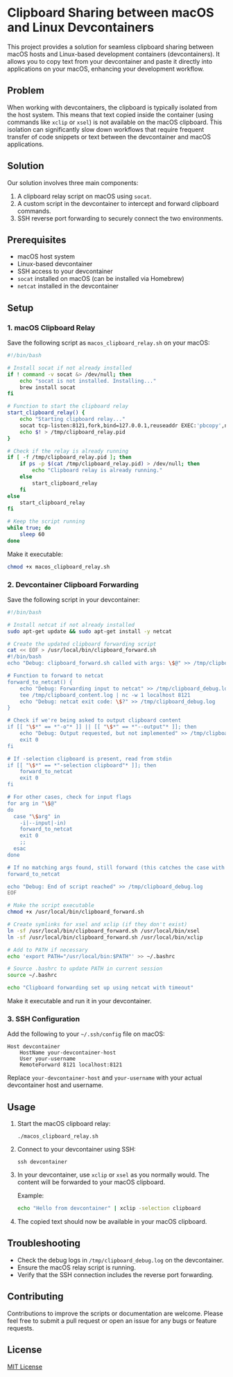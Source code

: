 # Clipboard Sharing between macOS and Linux Devcontainers

This project provides a solution for seamless clipboard sharing between macOS hosts and Linux-based development containers (devcontainers). It allows you to copy text from your devcontainer and paste it directly into applications on your macOS, enhancing your development workflow.

## Problem

When working with devcontainers, the clipboard is typically isolated from the host system. This means that text copied inside the container (using commands like `xclip` or `xsel`) is not available on the macOS clipboard. This isolation can significantly slow down workflows that require frequent transfer of code snippets or text between the devcontainer and macOS applications.

## Solution

Our solution involves three main components:

1. A clipboard relay script on macOS using `socat`.
2. A custom script in the devcontainer to intercept and forward clipboard commands.
3. SSH reverse port forwarding to securely connect the two environments.

## Prerequisites

- macOS host system
- Linux-based devcontainer
- SSH access to your devcontainer
- `socat` installed on macOS (can be installed via Homebrew)
- `netcat` installed in the devcontainer

## Setup

### 1. macOS Clipboard Relay

Save the following script as `macos_clipboard_relay.sh` on your macOS:

```bash
#!/bin/bash

# Install socat if not already installed
if ! command -v socat &> /dev/null; then
    echo "socat is not installed. Installing..."
    brew install socat
fi

# Function to start the clipboard relay
start_clipboard_relay() {
    echo "Starting clipboard relay..."
    socat tcp-listen:8121,fork,bind=127.0.0.1,reuseaddr EXEC:'pbcopy',nofork &
    echo $! > /tmp/clipboard_relay.pid
}

# Check if the relay is already running
if [ -f /tmp/clipboard_relay.pid ]; then
    if ps -p $(cat /tmp/clipboard_relay.pid) > /dev/null; then
        echo "Clipboard relay is already running."
    else
        start_clipboard_relay
    fi
else
    start_clipboard_relay
fi

# Keep the script running
while true; do
    sleep 60
done
```

Make it executable:

```bash
chmod +x macos_clipboard_relay.sh
```

### 2. Devcontainer Clipboard Forwarding

Save the following script in your devcontainer:

```bash
#!/bin/bash

# Install netcat if not already installed
sudo apt-get update && sudo apt-get install -y netcat

# Create the updated clipboard forwarding script
cat << EOF > /usr/local/bin/clipboard_forward.sh
#!/bin/bash
echo "Debug: clipboard_forward.sh called with args: \$@" >> /tmp/clipboard_debug.log

# Function to forward to netcat
forward_to_netcat() {
    echo "Debug: Forwarding input to netcat" >> /tmp/clipboard_debug.log
    tee /tmp/clipboard_content.log | nc -w 1 localhost 8121
    echo "Debug: netcat exit code: \$?" >> /tmp/clipboard_debug.log
}

# Check if we're being asked to output clipboard content
if [[ "\$*" == *"-o"* ]] || [[ "\$*" == *"--output"* ]]; then
    echo "Debug: Output requested, but not implemented" >> /tmp/clipboard_debug.log
    exit 0
fi

# If -selection clipboard is present, read from stdin
if [[ "\$*" == *"-selection clipboard"* ]]; then
    forward_to_netcat
    exit 0
fi

# For other cases, check for input flags
for arg in "\$@"
do
  case "\$arg" in
    -i|--input|-in)
    forward_to_netcat
    exit 0
    ;;
  esac
done

# If no matching args found, still forward (this catches the case with no args)
forward_to_netcat

echo "Debug: End of script reached" >> /tmp/clipboard_debug.log
EOF

# Make the script executable
chmod +x /usr/local/bin/clipboard_forward.sh

# Create symlinks for xsel and xclip (if they don't exist)
ln -sf /usr/local/bin/clipboard_forward.sh /usr/local/bin/xsel
ln -sf /usr/local/bin/clipboard_forward.sh /usr/local/bin/xclip

# Add to PATH if necessary
echo 'export PATH="/usr/local/bin:$PATH"' >> ~/.bashrc

# Source .bashrc to update PATH in current session
source ~/.bashrc

echo "Clipboard forwarding set up using netcat with timeout"
```

Make it executable and run it in your devcontainer.

### 3. SSH Configuration

Add the following to your `~/.ssh/config` file on macOS:

```
Host devcontainer
    HostName your-devcontainer-host
    User your-username
    RemoteForward 8121 localhost:8121
```

Replace `your-devcontainer-host` and `your-username` with your actual devcontainer host and username.

## Usage

1. Start the macOS clipboard relay:
   ```
   ./macos_clipboard_relay.sh
   ```

2. Connect to your devcontainer using SSH:
   ```
   ssh devcontainer
   ```

3. In your devcontainer, use `xclip` or `xsel` as you normally would. The content will be forwarded to your macOS clipboard.

   Example:
   ```bash
   echo "Hello from devcontainer" | xclip -selection clipboard
   ```

4. The copied text should now be available in your macOS clipboard.

## Troubleshooting

- Check the debug logs in `/tmp/clipboard_debug.log` on the devcontainer.
- Ensure the macOS relay script is running.
- Verify that the SSH connection includes the reverse port forwarding.

## Contributing

Contributions to improve the scripts or documentation are welcome. Please feel free to submit a pull request or open an issue for any bugs or feature requests.

## License

[MIT License](LICENSE)
